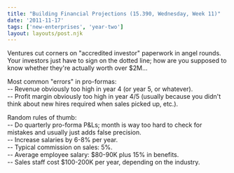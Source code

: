 ```yaml
---
title: "Building Financial Projections (15.390, Wednesday, Week 11)"
date: '2011-11-17'
tags: ['new-enterprises', 'year-two']
layout: layouts/post.njk
---
```


Ventures cut corners on "accredited investor" paperwork in angel rounds. Your investors just have to sign on the dotted line; how are you supposed to know whether they're actually worth over $2M...

Most common "errors" in pro-formas:\
-- Revenue obviously too high in year 4 (or year 5, or whatever).\
-- Profit margin obviously too high in year 4/5 (usually because you didn't think about new hires required when sales picked up, etc.).

Random rules of thumb:\
-- Do quarterly pro-forma P&Ls; month is way too hard to check for mistakes and usually just adds false precision.\
-- Increase salaries by 6-8% per year.\
-- Typical commission on sales: 5%.\
-- Average employee salary: $80-90K plus 15% in benefits.\
-- Sales staff cost $100-200K per year, depending on the industry.
